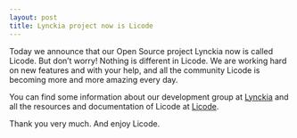 ```yaml
--- 
layout: post 
title: Lynckia project now is Licode
--- 
```


Today we announce that our Open Source project Lynckia now is called Licode. But don’t worry! Nothing is different in Licode. We are working hard on new features and with your help, and all the community Licode is becoming more and more amazing every day.

You can find some information about our development group at [Lynckia](http://lynckia.com) and all the resources and documentation of Licode at [Licode](http://lynckia.com/licode).

Thank you very much.  And enjoy Licode.